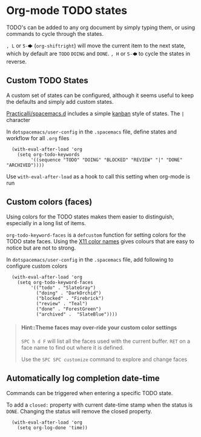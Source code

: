# Org-mode TODO states
TODO's can be added to any org document by simply typing them, or using commands to cycle through the states.

`, L` or `S-🡆` (`org-shiftright`) will move the current item to the next state, which by default are  `TODO` `DOING` and `DONE`.  `, H` or `S-🡄` to cycle the states in reverse.


## Custom TODO States
A custom set of states can be configured, although it seems useful to keep the defaults and simply add custom states.

[Practicalli/spacemacs.d](https://github.com/practcialli/spacemacs.d) includes a simple [kanban](https://en.wikipedia.org/wiki/Kanban_(development)) style of states.  The `|` character

In `dotspacemacs/user-config` in the `.spacemacs` file, define states and workflow for all `.org` files

```elisp
  (with-eval-after-load 'org
    (setq org-todo-keywords
         '((sequence "TODO" "DOING" "BLOCKED" "REVIEW" "|" "DONE" "ARCHIVED"))))
```
Use `with-eval-after-load` as a hook to call this setting when org-mode is run


## Custom colors (faces)
Using colors for the TODO states makes them easier to distinguish, especially in a long list of items.

`org-todo-keyword-faces` is a `defcustom` function for setting colors for the TODO state faces. Using the [X11 color names](https://en.wikipedia.org/wiki/Web_colors) gives colours that are easy to notice but are not to strong.

In `dotspacemacs/user-config` in the `.spacemacs` file, add following to configure custom colors
```elsip
  (with-eval-after-load 'org
    (setq org-todo-keyword-faces
         '(("todo" . "SlateGray")
           ("doing" . "DarkOrchid")
           ("blocked" . "Firebrick")
           ("review" . "Teal")
           ("done" . "ForestGreen")
           ("archived" .  "SlateBlue"))))
```

> #### Hint::Theme faces may over-ride your custom color settings
> `SPC h d F` will list all the faces used with the current buffer. `RET` on a face name to find out where it is defined.
>
> Use the `SPC SPC customize` command to explore and change faces


## Automatically log completion date-time
Commands can be triggered when entering a specific TODO state.

To add a `closed:` property with current date-time stamp when the status is `DONE`.  Changing the status will remove the closed property.

```elisp
  (with-eval-after-load 'org
    (setq org-log-done 'time))
```

